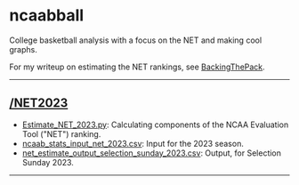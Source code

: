 # ncaabball

College basketball analysis with a focus on the NET and making cool graphs.

For my writeup on estimating the NET rankings, see [BackingThePack](https://www.backingthepack.com/nc-state-basketball/2023/10/24/23928786/casting-a-wide-net-finding-the-basketball-rankings).

---
## [/NET2023](/NET2023)
* [Estimate_NET_2023.py](/NET2023/Estimate_NET_2023.py): Calculating components of the NCAA Evaluation Tool ("NET") ranking.
* [ncaab_stats_input_net_2023.csv](/NET2023/ncaab_stats_input_net_2023.csv): Input for the 2023 season.
* [net_estimate_output_selection_sunday_2023.csv](/NET2023/net_estimate_output_selection_sunday_2023.csv): Output, for Selection Sunday 2023.
---
